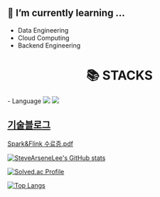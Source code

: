 <!--
**SteveArseneLee/SteveArseneLee** is a ✨ _special_ ✨ repository because its `README.md` (this file) appears on your GitHub profile.

Here are some ideas to get you started:

- 🔭 I’m currently working on ...
- 🌱 I’m currently learning ...
- 👯 I’m looking to collaborate on ...
- 🤔 I’m looking for help with ...
- 💬 Ask me about ...
- 📫 How to reach me: ...
- 😄 Pronouns: ...
- ⚡ Fun fact: ...
-->

## 🌱 I’m currently learning ...
- Data Engineering
- Cloud Computing
- Backend Engineering

<div align=center><h1>📚 STACKS</h1></div>
- Language <img src="https://img.shields.io/badge/python-#3776AB?style=for-the-badge&logo=Python&logoColor=white">

<img src="https://img.shields.io/badge/amazonaws-232F3E?style=for-the-badge&logo=amazonaws&logoColor=white"> 


## [기술블로그](https://squiddeveloper.notion.site/squiddeveloper/SteveArseneLee-8283e5cd76db4860aebe8deb1b54371a)

[Spark&Flink 수료증.pdf](https://github.com/SteveArseneLee/SteveArseneLee/files/10893577/Spark.Flink.pdf)

[![SteveArseneLee's GitHub stats](https://github-readme-stats.vercel.app/api?username=SteveArseneLee)](https://github.com/SteveArseneLee/github-readme-stats)


[![Solved.ac Profile](http://mazassumnida.wtf/api/v2/generate_badge?boj=lclgood97)](https://solved.ac/lclgood97/)


[![Top Langs](https://github-readme-stats.vercel.app/api/top-langs/?username=SteveArseneLee&layout=compact)](https://github.com/SteveArseneLee/github-readme-stats)  
<!-- [![Top Langs](https://github-readme-stats.vercel.app/api/top-langs/?username=anuraghazra&layout=compact)](https://github.com/anuraghazra/github-readme-stats) -->

<!-- ![SteveArseneLee's GitHub stats](https://github-readme-stats.vercel.app/api?username=SteveArseneLee&show_icons=true&theme=radical)   -->
